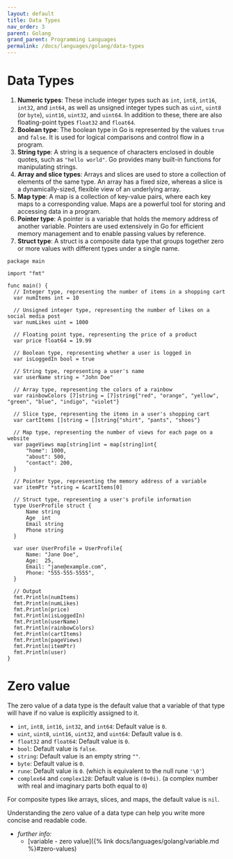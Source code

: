```yaml
---
layout: default
title: Data Types
nav_order: 3
parent: Golang
grand_parent: Programming Languages
permalink: /docs/languages/golang/data-types
---
```


#  Data Types

1. __Numeric types__: These include integer types such as `int`, `int8`, `int16`, `int32`, and `int64`, as well as unsigned integer types such as `uint`, `uint8` (or `byte`), `uint16`, `uint32`, and `uint64`. In addition to these, there are also floating-point types `float32` and `float64`.
1. __Boolean type__: The boolean type in Go is represented by the values `true` and `false`. It is used for logical comparisons and control flow in a program.
1. __String type__: A string is a sequence of characters enclosed in double quotes, such as `"hello world"`. Go provides many built-in functions for manipulating strings.
1. __Array and slice types__: Arrays and slices are used to store a collection of elements of the same type. An array has a fixed size, whereas a slice is a dynamically-sized, flexible view of an underlying array.
1. __Map type__: A map is a collection of key-value pairs, where each key maps to a corresponding value. Maps are a powerful tool for storing and accessing data in a program.
1. __Pointer type__: A pointer is a variable that holds the memory address of another variable. Pointers are used extensively in Go for efficient memory management and to enable passing values by reference.
1. __Struct type__: A struct is a composite data type that groups together zero or more values with different types under a single name.

```golang
package main

import "fmt"

func main() {
  // Integer type, representing the number of items in a shopping cart
  var numItems int = 10

  // Unsigned integer type, representing the number of likes on a social media post
  var numLikes uint = 1000

  // Floating point type, representing the price of a product
  var price float64 = 19.99

  // Boolean type, representing whether a user is logged in
  var isLoggedIn bool = true

  // String type, representing a user's name
  var userName string = "John Doe"

  // Array type, representing the colors of a rainbow
  var rainbowColors [7]string = [7]string{"red", "orange", "yellow", "green", "blue", "indigo", "violet"}

  // Slice type, representing the items in a user's shopping cart
  var cartItems []string = []string{"shirt", "pants", "shoes"}

  // Map type, representing the number of views for each page on a website
  var pageViews map[string]int = map[string]int{
      "home": 1000,
      "about": 500,
      "contact": 200,
  }

  // Pointer type, representing the memory address of a variable
  var itemPtr *string = &cartItems[0]

  // Struct type, representing a user's profile information
  type UserProfile struct {
      Name string
      Age  int
      Email string
      Phone string
  }

  var user UserProfile = UserProfile{
      Name: "Jane Doe",
      Age:  25,
      Email: "jane@example.com",
      Phone: "555-555-5555",
  }

  // Output
  fmt.Println(numItems)
  fmt.Println(numLikes)
  fmt.Println(price)
  fmt.Println(isLoggedIn)
  fmt.Println(userName)
  fmt.Println(rainbowColors)
  fmt.Println(cartItems)
  fmt.Println(pageViews)
  fmt.Println(itemPtr)
  fmt.Println(user)
}
```

# Zero value

The zero value of a data type is the default value that a variable of that type will have if no value is explicitly assigned to it.

- `int`, `int8`, `int16`, `int32`, and `int64`: Default value is `0`.
- `uint`, `uint8`, `uint16`, `uint32`, and `uint64`: Default value is `0`.
- `float32` and `float64`: Default value is `0`.
- `bool`: Default value is `false`.
- `string`: Default value is an empty string `""`.
- `byte`: Default value is `0`.
- `rune`: Default value is `0`. (which is equivalent to the null rune `'\0'`)
- `complex64` and `complex128`: Default value is `(0+0i)`. (a complex number with real and imaginary parts both equal to `0`)

For composite types like arrays, slices, and maps, the default value is `nil`.

Understanding the zero value of a data type can help you write more concise and readable code.

- _further info:_
  - [variable - zero value]({% link docs/languages/golang/variable.md %}#zero-values)
